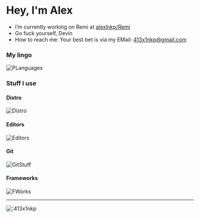 
# Hey, I'm Alex

- I’m currently working on Remi at [alexlnkp/Remi](https://github.com/alexlnkp/Remi)
- Go fuck yourself, Devin
- How to reach me: Your best bet is via my EMail: 413x1nkp@gmail.com

### My lingo
![PLanguages](https://skillicons.dev/icons?i=cpp,c,bash,latex,python)

### Stuff I use

#### Distro
![Distro](https://skillicons.dev/icons?i=arch)

#### Editors
![Editors](https://skillicons.dev/icons?i=vscodium,vim)

#### Git
![GitStuff](https://skillicons.dev/icons?i=github,gitlab)

#### Frameworks
![FWorks](https://skillicons.dev/icons?i=pytorch,unreal,tensorflow,qt)

***

![:413x1nkp](https://count.chiya.dev/get/@:413x1nkp)
